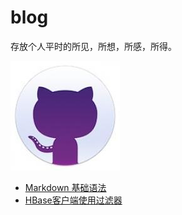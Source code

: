 # blog
存放个人平时的所见，所想，所感，所得。

![](static/img/2962b1e2d54b27e8b40919d6b80242ef.jpg)

- [Markdown 基础语法](https://github.com/Chinaxiang/blog/blob/master/useMarkdown.md "useMarkdown")
- [HBase客户端使用过滤器](static/img/)
